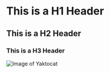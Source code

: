 # This is a H1 Header
## This is a H2 Header
### This is a H3 Header

![Image of Yaktocat](https://octodex.github.com/images/yaktocat.png)
